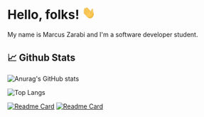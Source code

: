 # Hello, folks! <img src="https://github.com/mzarabi/mzarabi/blob/eb396b57b104dce03f501ed98d6d9cc38188e2d7/wave.gif" width="30px">

My name is Marcus Zarabi and I'm a software developer student.

## &#x1f4c8; Github Stats
![Anurag's GitHub stats](https://github-readme-stats.vercel.app/api?username=mzarabi&show_icons=true&hide=prs&theme=dark)

![Top Langs](https://github-readme-stats.vercel.app/api/top-langs/?username=mzarabi&layout=compact&theme=dark)

[![Readme Card](https://github-readme-stats.vercel.app/api/pin/?username=mzarabi&repo=Cinema-Website&theme=dark)](https://github.com/mzarabi/Cinema-Website)
[![Readme Card](https://github-readme-stats.vercel.app/api/pin/?username=mzarabi&repo=LibrarySystem&theme=dark)](https://github.com/mzarabi/LibrarySystem)

